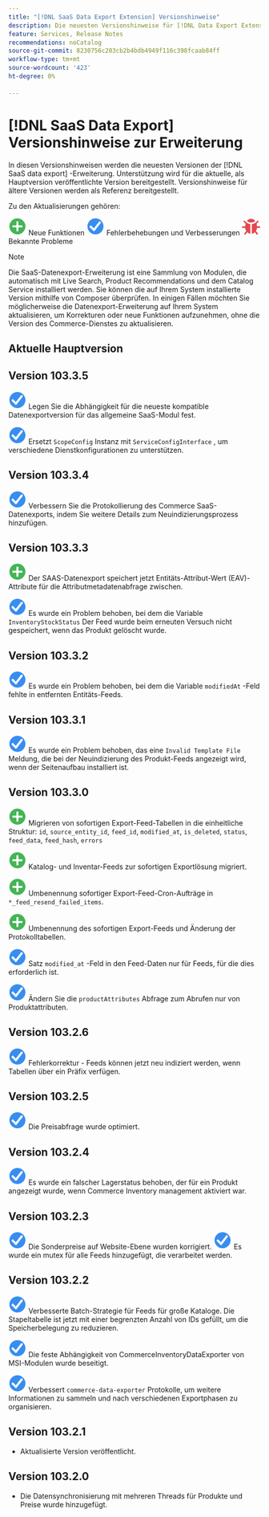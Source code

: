 ```yaml
---
title: "[!DNL SaaS Data Export Extension] Versionshinweise"
description: Die neuesten Versionshinweise für [!DNL Data Export Extension] für Adobe Commerce.
feature: Services, Release Notes
recommendations: noCatalog
source-git-commit: 8230756c203cb2b4bdb4949f116c398fcaab84ff
workflow-type: tm+mt
source-wordcount: '423'
ht-degree: 0%

---
```


# [!DNL SaaS Data Export] Versionshinweise zur Erweiterung

In diesen Versionshinweisen werden die neuesten Versionen der [!DNL SaaS data export] -Erweiterung. Unterstützung wird für die aktuelle, als Hauptversion veröffentlichte Version bereitgestellt. Versionshinweise für ältere Versionen werden als Referenz bereitgestellt.

Zu den Aktualisierungen gehören:

![Neu](../assets/new.svg) Neue Funktionen
![Fehlerbehebung](../assets/fix.svg) Fehlerbehebungen und Verbesserungen
![Fehler](../assets/bug.svg) Bekannte Probleme


>[!NOTE]
>
>Die SaaS-Datenexport-Erweiterung ist eine Sammlung von Modulen, die automatisch mit Live Search, Product Recommendations und dem Catalog Service installiert werden. Sie können die auf Ihrem System installierte Version mithilfe von Composer überprüfen. In einigen Fällen möchten Sie möglicherweise die Datenexport-Erweiterung auf Ihrem System aktualisieren, um Korrekturen oder neue Funktionen aufzunehmen, ohne die Version des Commerce-Dienstes zu aktualisieren.

## Aktuelle Hauptversion

## Version 103.3.5

![Fehlerbehebung](../assets/fix.svg) Legen Sie die Abhängigkeit für die neueste kompatible Datenexportversion für das allgemeine SaaS-Modul fest.

![Fehlerbehebung](../assets/fix.svg) Ersetzt `ScopeConfig` Instanz mit `ServiceConfigInterface` , um verschiedene Dienstkonfigurationen zu unterstützen.

## Version 103.3.4

![Fehlerbehebung](../assets/fix.svg) Verbessern Sie die Protokollierung des Commerce SaaS-Datenexports, indem Sie weitere Details zum Neuindizierungsprozess hinzufügen.

## Version 103.3.3

![Neu](../assets/new.svg) Der SAAS-Datenexport speichert jetzt Entitäts-Attribut-Wert (EAV)-Attribute für die Attributmetadatenabfrage zwischen.

![Fehlerbehebung](../assets/fix.svg) Es wurde ein Problem behoben, bei dem die Variable `InventoryStockStatus` Der Feed wurde beim erneuten Versuch nicht gespeichert, wenn das Produkt gelöscht wurde.

## Version 103.3.2

![Fehlerbehebung](../assets/fix.svg) Es wurde ein Problem behoben, bei dem die Variable `modifiedAt` -Feld fehlte in entfernten Entitäts-Feeds.

## Version 103.3.1

![Fehlerbehebung](../assets/fix.svg) Es wurde ein Problem behoben, das eine `Invalid Template File` Meldung, die bei der Neuindizierung des Produkt-Feeds angezeigt wird, wenn der Seitenaufbau installiert ist.

## Version 103.3.0

![Neu](../assets/new.svg) Migrieren von sofortigen Export-Feed-Tabellen in die einheitliche Struktur:
`id`, `source_entity_id`, `feed_id`, `modified_at`, `is_deleted`, `status`, `feed_data`, `feed_hash`, `errors`

![Neu](../assets/new.svg) Katalog- und Inventar-Feeds zur sofortigen Exportlösung migriert.

![Neu](../assets/new.svg) Umbenennung sofortiger Export-Feed-Cron-Aufträge in `*_feed_resend_failed_items`.

![Neu](../assets/new.svg) Umbenennung des sofortigen Export-Feeds und Änderung der Protokolltabellen.

![Fehlerbehebung](../assets/fix.svg) Satz `modified_at` -Feld in den Feed-Daten nur für Feeds, für die dies erforderlich ist.

![Fehlerbehebung](../assets/fix.svg) Ändern Sie die `productAttributes` Abfrage zum Abrufen nur von Produktattributen.

## Version 103.2.6

![Fehlerbehebung](../assets/fix.svg) Fehlerkorrektur - Feeds können jetzt neu indiziert werden, wenn Tabellen über ein Präfix verfügen.

## Version 103.2.5

![Fehlerbehebung](../assets/fix.svg) Die Preisabfrage wurde optimiert.

## Version 103.2.4

![Fehlerbehebung](../assets/fix.svg) Es wurde ein falscher Lagerstatus behoben, der für ein Produkt angezeigt wurde, wenn Commerce Inventory management aktiviert war.

## Version 103.2.3

![Fehlerbehebung](../assets/fix.svg) Die Sonderpreise auf Website-Ebene wurden korrigiert.
![Fehlerbehebung](../assets/fix.svg) Es wurde ein mutex für alle Feeds hinzugefügt, die verarbeitet werden.


## Version 103.2.2

![Fehlerbehebung](../assets/fix.svg) Verbesserte Batch-Strategie für Feeds für große Kataloge. Die Stapeltabelle ist jetzt mit einer begrenzten Anzahl von IDs gefüllt, um die Speicherbelegung zu reduzieren.

![Fehlerbehebung](../assets/fix.svg) Die feste Abhängigkeit von CommerceInventoryDataExporter von MSI-Modulen wurde beseitigt.

![Fehlerbehebung](../assets/fix.svg) Verbessert `commerce-data-exporter` Protokolle, um weitere Informationen zu sammeln und nach verschiedenen Exportphasen zu organisieren.

## Version 103.2.1

- Aktualisierte Version veröffentlicht.

## Version 103.2.0

- Die Datensynchronisierung mit mehreren Threads für Produkte und Preise wurde hinzugefügt.

